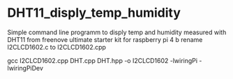 # DHT11_disply_temp_humidity

Simple command line programm to disply temp and humidity measured with DHT11 from freenove ultimate starter kit for raspberry pi 4 b
rename I2CLCD1602.c to I2CLCD1602.cpp

gcc I2CLCD1602.cpp DHT.cpp DHT.hpp -o I2CLCD1602 -lwiringPi -lwiringPiDev
